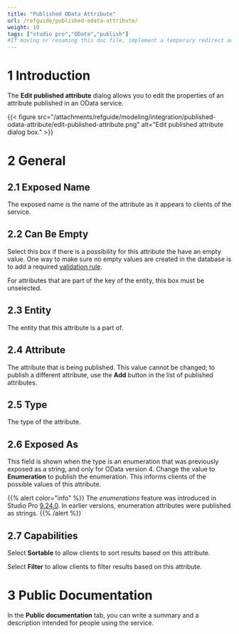 ```yaml
---
title: "Published OData Attribute"
url: /refguide/published-odata-attribute/
weight: 10
tags: ["studio pro","OData","publish"]
#If moving or renaming this doc file, implement a temporary redirect and let the respective team know they should update the URL in the product. See Mapping to Products for more details.
---
```


# 1 Introduction

The **Edit published attribute** dialog allows you to edit the properties of an attribute published in an OData service.

{{< figure src="/attachments/refguide/modeling/integration/published-odata-attribute/edit-published-attribute.png" alt="Edit published attribute dialog box." >}}

# 2 General

## 2.1 Exposed Name

The exposed name is the name of the attribute as it appears to clients of the service.

## 2.2 Can Be Empty

Select this box if there is a possibility for this attribute the have an empty value. One way to make sure no empty values are created in the database is to add a required [validation rule](/refguide/validation-rules/).

For attributes that are part of the key of the entity, this box must be unselected.

## 2.3 Entity

The entity that this attribute is a part of.

## 2.4 Attribute

The attribute that is being published. This value cannot be changed; to publish a different attribute, use the **Add** button in the list of published attributes.

## 2.5 Type

The type of the attribute.

## 2.6 Exposed As

This field is shown when the type is an enumeration that was previously exposed as a string, and only for OData version 4. Change the value to **Enumeration** to publish the enumeration. This informs clients of the possible values of this attribute.

{{% alert color="info" %}}
The *enumerations* feature was introduced in Studio Pro [9.24.0](/releasenotes/studio-pro/9.24/). In earlier versions, enumeration attributes were published as strings.
{{% /alert %}}

## 2.7 Capabilities

Select **Sortable** to allow clients to sort results based on this attribute.

Select **Filter** to allow clients to filter results based on this attribute.

# 3 Public Documentation

In the **Public documentation** tab, you can write a summary and a description intended for people using the service.
